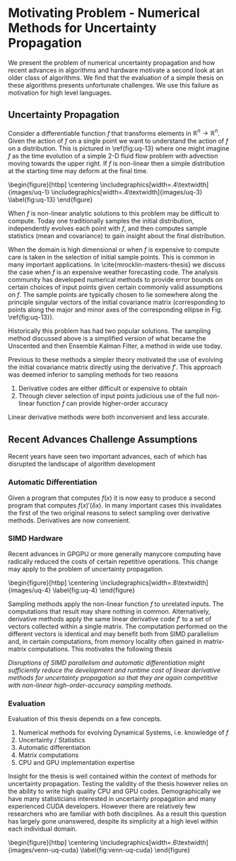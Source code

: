 Motivating Problem - Numerical Methods for Uncertainty Propagation
==================================================================

We present the problem of numerical uncertainty propagation and how recent advances in algorithms and hardware motivate a second look at an older class of algorithms.  We find that the evaluation of a simple thesis on these algorithms presents unfortunate challenges.  We use this failure as motivation for high level languages.


Uncertainty Propagation
-----------------------

Consider a differentiable function $f$ that transforms elements in $\mathbb{R}^n \rightarrow \mathbb{R}^n$.  Given the action of $f$ on a single point we want to understand the action of $f$ on a distribution.  This is pictured in \ref{fig:uq-13} where one might imagine $f$ as the time evolution of a simple 2-D fluid flow problem with advection moving towards the upper right.  If $f$ is non-linear then a simple distribution at the starting time may deform at the final time. 

\begin{figure}[htbp]
\centering
\includegraphics[width=.4\textwidth]{images/uq-1}
\includegraphics[width=.4\textwidth]{images/uq-3}
\label{fig:uq-13}
\end{figure}

When $f$ is non-linear analytic solutions to this problem may be difficult to compute.  Today one traditionally samples the initial distribution, independently evolves each point with $f$, and then computes sample statistics (mean and covariance) to gain insight about the final distribution.

When the domain is high dimensional or when $f$ is expensive to compute care is taken in the selection of initial sample points.  This is common in many important applications.  In \cite{mrocklin-masters-thesis} we discuss the case when $f$ is an expensive weather forecasting code.  The analysis community has developed numerical methods to provide error bounds on certain choices of input points given certain commonly valid assumptions on $f$.  The sample points are typically chosen to lie somewhere along the principle singular vectors of the initial covariance matrix (corresponding to points along the major and minor axes of the corresponding ellipse in Fig. \ref{fig:uq-13}).

Historically this problem has had two popular solutions.  The sampling method discussed above is a simplified version of what became the Unscented and then Ensemble Kalman Filter, a method in wide use today.  

Previous to these methods a simpler theory motivated the use of evolving the initial covariance matrix directly using the derivative $f'$.  This approach was deemed inferior to sampling methods for two reasons

1.  Derivative codes are either difficult or expensive to obtain
2.  Through clever selection of input points judicious use of the full 
    non-linear function $f$ can provide higher-order accuracy

Linear derivative methods were both inconvenient and less accurate. 

Recent Advances Challenge Assumptions
-------------------------------------

Recent years have seen two important advances, each of which has disrupted the landscape of algorithm development

### Automatic Differentiation

Given a program that computes $f(x)$ it is now easy to produce a second program that computes $f(x)'(\delta x)$.  In many important cases this invalidates the first of the two original reasons to select sampling over derivative methods.  Derivatives are now convenient. 

### SIMD Hardware

Recent advances in GPGPU or more generally manycore computing have radically reduced the costs of certain repetitive operations.  This change may apply to the problem of uncertainty propagation.

\begin{figure}[htbp]
\centering
\includegraphics[width=.8\textwidth]{images/uq-4}
\label{fig:uq-4}
\end{figure}

Sampling methods apply the non-linear function $f$ to unrelated inputs.  The computations that result may share nothing in common.  Alternatively, derivative methods apply the same linear derivative code $f'$ to a set of vectors collected within a single matrix.  The computation performed on the different vectors is identical and may benefit both from SIMD parallelism and, in certain computations, from memory locality often gained in matrix-matrix computations.  This motivates the following thesis

*Disruptions of SIMD parallelism and automatic differentiation might sufficiently reduce the development and runtime cost of linear derivative methods for uncertainty propagation so that they are again competitive with non-linear high-order-accuracy sampling methods.*


### Evaluation

Evaluation of this thesis depends on a few concepts. 

1.  Numerical methods for evolving Dynamical Systems, i.e. knowledge of $f$
2.  Uncertainty / Statistics
3.  Automatic differentiation
4.  Matrix computations
5.  CPU and GPU implementation expertise

Insight for the thesis is well contained within the context of methods for uncertainty propagation.  Testing the validity of the thesis however relies on the ability to write high quality CPU and GPU codes.  Demographically we have many statisticians interested in uncertainty propagation and many experienced CUDA developers.  However there are relatively few researchers who are familiar with both disciplines.  As a result this question has largely gone unanswered, despite its simplicity at a high level within each individual domain.

\begin{figure}[htbp]
\centering
\includegraphics[width=.6\textwidth]{images/venn-uq-cuda}
\label{fig:venn-uq-cuda}
\end{figure}


